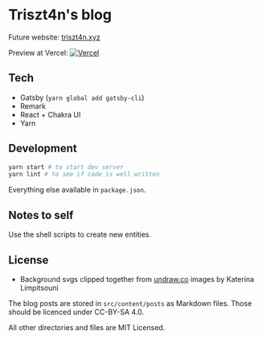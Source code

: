 # Triszt4n's blog

Future website: [triszt4n.xyz](https://triszt4n.xyz/)

Preview at Vercel: [![Vercel](https://therealsujitk-vercel-badge.vercel.app/?app=blog-triszt4n)](https://blog-triszt4n.vercel.app/)

## Tech

- Gatsby (`yarn global add gatsby-cli`)
- Remark
- React + Chakra UI
- Yarn

## Development

```bash
yarn start # to start dev server
yarn lint # to see if code is well written
```

Everything else available in `package.json`.

## Notes to self

Use the shell scripts to create new entities.

## License

- Background svgs clipped together from [undraw.co](https://undraw.co/) images by Katerina Limpitsouni

The blog posts are stored in `src/content/posts` as Markdown files. Those should be licenced under CC-BY-SA 4.0.

All other directories and files are MIT Licensed.
